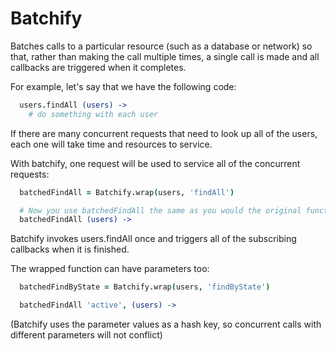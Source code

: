# Batchify

Batches calls to a particular resource (such as a database or network) so that, rather than making the call multiple times, a single call is made and all callbacks are triggered when it completes.

For example, let's say that we have the following code:

```coffee
  users.findAll (users) ->
    # do something with each user
```

If there are many concurrent requests that need to look up all of the users, each one will take time and resources to service.

With batchify, one request will be used to service all of the concurrent requests:
```coffee
  batchedFindAll = Batchify.wrap(users, 'findAll')

  # Now you use batchedFindAll the same as you would the original function:
  batchedFindAll (users) ->
```

Batchify invokes users.findAll once and triggers all of the subscribing callbacks when it is finished.

The wrapped function can have parameters too:

```coffee
  batchedFindByState = Batchify.wrap(users, 'findByState')

  batchedFindAll 'active', (users) ->
```

(Batchify uses the parameter values as a hash key, so concurrent calls with different parameters will not conflict)

